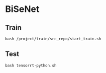 # BiSeNet

## Train

```shell
bash /project/train/src_repo/start_train.sh
```

## Test

```shell
bash tensorrt-python.sh
```
